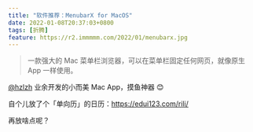 ```yaml
---
title: "软件推荐：MenubarX for MacOS"
date: 2022-01-08T20:37:03+0800
tags: [折腾]
feature: https://r2.immmmm.com/2022/01/menubarx.jpg
---
```


> 一款强大的 Mac 菜单栏浏览器，可以在菜单栏固定任何网页，就像原生 App 一样使用。

[@hzlzh](https://github.com/hzlzh) 业余开发的小而美 Mac App，摸鱼神器 😊

<!--more-->

自个儿放了个「单向历」的日历：<https://edui123.com/rili/>

再放啥点呢？